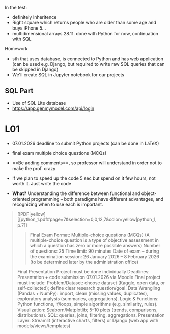 In the test:
- definitely Inheritence
- Right square which returns people who are older than some age and buys iPhone 5...
- multidimensional arrays
28.11. done with Python for now, continuation with SQL

Homework 
- sth that uses database, is connected to Python and has web application (can be used e.g. Django, but required to write raw SQL queries that can be skipped in Django)
- We'll create SQL in Jupyter notebook for our projects

## SQL Part
- Use of SQL Lite database
- https://app.genmymodel.com/api/login

# L01
- 07.01.2026 deadline to submit Python projects (can be done in LaTeX)
- final exam multiple choice questions (MCQs)

- ==Be adding comments==, so professor will understand in order not to make the prof. crazy
- If we plan to speed up the code 5 sec but spend on it few hours, not worth it. Just write the code 
- **What?** Understanding the difference between functional and object-oriented programming – both paradigms have different advantages, and recognizing when to use each is important.

> [!PDF|yellow] [[python_1.pdf#page=7&selection=0,0,12,7&color=yellow|python_1, p.7]]
> > Final Exam Format: Multiple-choice questions (MCQs) (A multiple-choice question is a type of objective assessment in which a question has zero or more possible answers) Number of questions: 25 Time limit: 90 minutes Date of exam – during the examination session: 26 January 2026 – 8 February 2026 (to be determined later by the administration office)
> 
> Final Presentation Project must be done individually Deadlines: Presentation + code submission 07.01.2026 via Moodle Final project must include: Problem/Dataset: choose dataset (Kaggle, open data, or self-collected); define clear research question/goal. Data Wrangling (Pandas + NumPy): import, clean (missing values, duplicates), exploratory analysis (summaries, aggregations). Logic & Functions: Python functions, if/loops, simple algorithms (e.g. similarity, rules). Visualization: Seaborn/Matplotlib; 5–10 plots (trends, comparisons, distributions). SQL: queries, joins, filtering, aggregations. Presentation Layer: Streamlit (interactive charts, filters) or Django (web app with models/views/templates)